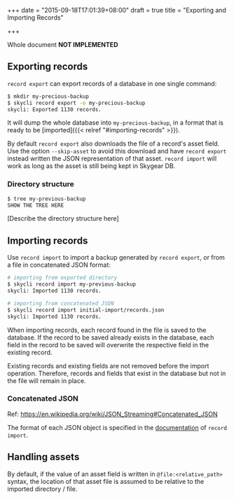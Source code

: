 +++
date = "2015-09-18T17:01:39+08:00"
draft = true
title = "Exporting and Importing Records"

+++

Whole document **NOT IMPLEMENTED**

## Exporting records

`record export` can export records of a database in one single command:

```bash
$ mkdir my-precious-backup
$ skycli record export -o my-precious-backup
skycli: Exported 1130 records.
```

It will dump the whole database into `my-precious-backup`, in a format that is
ready to be [imported]({{< relref "#importing-records" >}}).

By default `record export` also downloads the file of a record's asset field.
Use the option `--skip-asset` to avoid this download and have `record export`
instead written the JSON representation of that asset. `record import` will
work as long as the asset is still being kept in Skygear DB.

### Directory structure

```bash
$ tree my-previous-backup
SHOW THE TREE HERE
```

[Describe the directory structure here]

## Importing records

Use `record import` to import a backup generated by `record export`, or from a
file in concatenated JSON format:

```bash
# importing from exported directory
$ skycli record import my-previous-backup
skycli: Imported 1130 records.

# importing from concatenated JSON
$ skycli record import initial-import/records.json
skycli: Imported 1130 records.
```

When importing records, each record found in the file is saved to the
database. If the record to be saved already exists in the database, each
field in the record to be saved will overwrite the respective field in the
existing record.

Existing records and existing fields are not removed before the import
operation. Therefore, records and fields that exist in the database but
not in the file will remain in place.

### Concatenated JSON

Ref: https://en.wikipedia.org/wiki/JSON_Streaming#Concatenated_JSON

The format of each JSON object is specified in the
[documentation](https://github.com/oursky/skycli#record-import) of `record
import`.

## Handling assets

By default, if the value of an asset field is written in
`@file:<relative_path>` syntax, the location of that asset file is assumed to
be relative to the imported directory / file.
